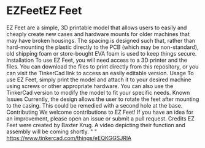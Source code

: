# EZFeetEZ Feet
EZ Feet are a simple, 3D printable model that allows users to easily and cheaply create new cases and hardware mounts for older machines that may have broken housings. The spacing is designed such that, rather than hard-mounting the plastic directly to the PCB (which may be non-standard), old shipping foam or store-bought EVA foam is used to keep things secure.
Installation
To use EZ Feet, you will need access to a 3D printer and the files. You can download the files to print directly from this repository, or you can visit the TinkerCad link to access an easily editable version.
Usage
To use EZ Feet, simply print the model and attach it to your desired machine using screws or other appropriate hardware. You can also use the TinkerCad version to modify the model to fit your specific needs.
Known Issues
Currently, the design allows the user to rotate the feet after mounting to the casing. This could be remedied with a second hole at the base.
Contributing
We welcome contributions to EZ Feet! If you have an idea for an improvement, please open an issue or submit a pull request.
Credits
EZ Feet were created by Baxter Krug. A video depicting their function and assembly will be coming shortly.
" "
https://www.tinkercad.com/things/eEQKGGSJRlA
